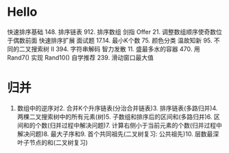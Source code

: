 # Hello
快速排序基础 148. 排序链表 912. 排序数组 剑指 Offer 21. 调整数组顺序使奇数位于偶数前面 快速排序扩展 面试题 17.14. 最小K个数 75. 颜色分类 温故知新 95. 不同的二叉搜索树 II 394. 字符串解码 智力发散 11. 盛最多水的容器 470. 用 Rand7() 实现 Rand10() 自学推荐 239. 滑动窗口最大值
# 归并
1. 数组中的逆序对2. 合并K个升序链表(分治合并链表)3. 排序链表(多路归并)4. 两棵⼆叉搜索树中的所有元素(树)5. ⼦数组和排序后的区间和(多路归并)6. 区间和的个数(归并过程中解决问题)7. 计算右侧⼩于当前元素的个数(归并过程中解决问题)8. 最⼤⼦序和9. ⾸个共同祖先(⼆叉树复习: 公共祖先)10. 层数最深叶⼦节点的和(⼆叉树复习)
